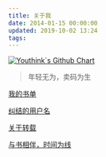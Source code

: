 ```yaml
---
title: 关于我
date: 2014-01-15 00:00:00
updated: 2019-10-02 13:24
tags:
---
```


[![Youthink`s Github Chart](http://ghchart.rshah.org/Youthink)](https://github.com/Youthink "image")

> 年轻无为，卖码为生

[我的书单](https://hufangyun.com/2016/booklist-my/)

[纠结的用户名](https://hufangyun.com/2017/username/)

[关于转载](https://hufangyun.com/2018/copyright-reprinted/)

[与书相伴，时间为线](https://hufangyun.com/2016/books-and-me/)


